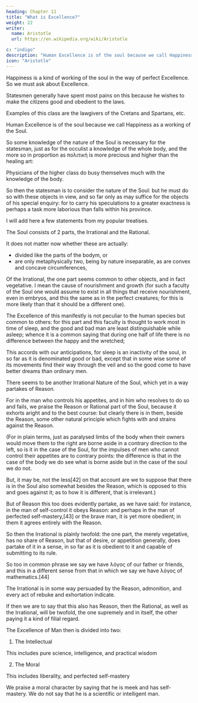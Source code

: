 ```yaml
---
heading: Chapter 11
title: "What is Excellence?"
weight: 22
writer:
  name: Aristotle
  url: https://en.wikipedia.org/wiki/Aristotle

c: "indigo"
description: "Human Excellence is of the soul because we call Happiness as a working of the Soul"
icon: "Aristotle"
---
```




Happiness is a kind of working of the soul in the way of perfect Excellence. So we must ask about Excellence.

Statesmen generally have spent most pains on this because he wishes to make the citizens good and obedient to the laws. 

Examples of this class are the lawgivers of the Cretans and Spartans, etc.

<!-- But if this investigation belongs properly to πολιτικὴ, then clearly the enquiry will be in accordance with our original design. -->

<!-- Well, we are to enquire concerning Excellence, i.e. Human Excellence of course, because it was the Chief Good of Man and the Happiness of Man that we were enquiring of just now. -->

Human Excellence is of the soul because we call Happiness as a working of the Soul.

So some knowledge of the nature of the Soul is necessary for the statesman, just as for the occulist a knowledge of the whole body, and the more so in proportion as πολιτικὴ is more precious and higher than the healing art: 

Physicians of the higher class do busy themselves much with the knowledge of the body.

So then the statesman is to consider the nature of the Soul: but he must do so with these objects in view, and so far only as may suffice for the objects of his special enquiry: for to carry his speculations to a greater exactness is perhaps a task more laborious than falls within his province.

I will add here a few statements from my popular treatises.

The Soul consists of 2 parts, the Irrational and the Rational.

It does not matter now whether these are actually:
- divided like the parts of the bodym, or
- are only metaphysically two, being by nature inseparable, as are convex and concave circumferences, 

Of the Irrational, the one part seems common to other objects, and in fact vegetative. I mean the cause of nourishment and growth (for such a faculty of the Soul one would assume to exist in all things that receive nourishment, even in embryos, and this the same as in the perfect creatures; for this is more likely than that it should be a different one).

The Excellence of this manifestly is not peculiar to the human species but common to others: for this part and this faculty is thought to work most in time of sleep, and the good and bad man are least distinguishable while asleep; whence it is a common saying that during one half of life there is no difference between the happy and the wretched; 

This accords with our anticipations, for sleep is an inactivity of the soul, in so far as it is denominated good or bad, except that in some wise some of its movements find their way through the veil and so the good come to have better dreams than ordinary men. 

<!-- But enough of this: we must forego any further mention of the nutritive part, since it is not naturally capable of the Excellence which is peculiarly human. -->

There seems to be another Irrational Nature of the Soul, which yet in a way partakes of Reason. 

For in the man who controls his appetites, and in him who resolves to do so and fails, we praise the Reason or Rational part of the Soul, because it exhorts aright and to the best course: but clearly there is in them, beside the Reason, some other natural principle which fights with and strains against the Reason. 

(For in plain terms, just as paralysed limbs of the body when their owners would move them to the right are borne aside in a contrary direction to the left, so is it in the case of the Soul, for the impulses of men who cannot control their appetites are to contrary points: the difference is that in the case of the body we do see what is borne aside but in the case of the soul we do not. 

But, it may be, not the less[42] on that account are we to suppose that there is in the Soul also somewhat besides the Reason, which is opposed to this and goes against it; as to how it is different, that is irrelevant.)

But of Reason this too does evidently partake, as we have said: for instance, in the man of self-control it obeys Reason: and perhaps in the man of perfected self-mastery,[43] or the brave man, it is yet more obedient; in them it agrees entirely with the Reason.

So then the Irrational is plainly twofold: the one part, the merely vegetative, has no share of Reason, but that of desire, or appetition generally, does partake of it in a sense, in so far as it is obedient to it and capable of submitting to its rule.

So too in common phrase we say we have λόγος of our father or friends, and this in a different sense from that in which we say we have λόγος of mathematics.[44]

The Irrational is in some way persuaded by the Reason, admonition, and every act of rebuke and exhortation indicate. 

If then we are to say that this also has Reason, then the Rational, as well as the Irrational, will be twofold, the one supremely and in itself, the other paying it a kind of filial regard.

The Excellence of Man then is divided into two:

1. The Intellectual

This includes pure science, intelligence, and practical wisdom


2. The Moral

This includes liberality, and perfected self-mastery

We praise a moral character by saying that he is meek and has self-mastery. We do not say that he is a scientific or intelligent man.

<!-- , or one of perfected  and we praise the man of science in right of his mental state;[45] and of these such as are praiseworthy we call Excellences. -->
